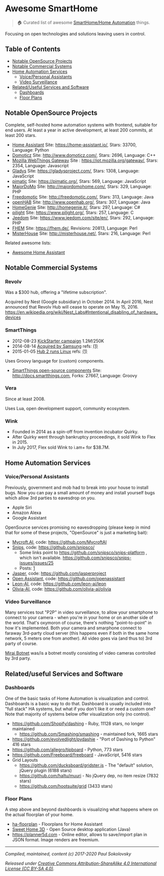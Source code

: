 # Awesome SmartHome

> :house: Curated list of awesome
[SmartHome/Home Automation](https://en.wikipedia.org/wiki/Home_automation)
things.

Focusing on open technologies and solutions leaving users in control.

## Table of Contents

- [Notable OpenSource Projects](#notable-opensource-projects)
- [Notable Commercial Systems](#notable-commercial-systems)
- [Home Automation Services](#home-automation-services)
  - [Voice/Personal Assistants](#voice-personal-assistants)
  - [Video Surveillance](#video-surveillance)
- [Related/Useful Services and Software](#related-useful-services-and-software)
  - [Dashboards](#dashboards)
  - [Floor Plans](#floor-plans)

## Notable OpenSource Projects

Complete, self-hosted home automation systems with frontend, suitable for
end users. At least a year in active development, at least 200 commits,
at least 200 stars.

* [Home Assistant](https://github.com/home-assistant/home-assistant) Site: https://home-assistant.io/, Stars: 33700, Language: Python
* [Domoticz](https://github.com/domoticz/domoticz) Site: http://www.domoticz.com/, Stars: 2696, Language: C++
* [Mozilla WebThings Gateway]() Site : https://iot.mozilla.org/gateway/, Stars: 2354, Language: Javascript
* [Gladys](https://github.com/GladysProject/Gladys) Site: https://gladysproject.com/, Stars: 1308, Language: JavaScript
* [pimatic](https://github.com/pimatic/pimatic) Site: https://pimatic.org/, Stars: 569, Language: JavaScript
* [MajorDoMo](https://github.com/sergejey/majordomo) Site: http://majordomohome.com/, Stars: 329, Language: PHP
* [Freedomotic](https://github.com/freedomotic/freedomotic) Site: http://freedomotic.com/, Stars: 313, Language: Java
* [openHAB](https://github.com/openhab) Site: http://www.openhab.org/, Stars: 307, Language: Java
* [HomeGenie](https://github.com/genielabs/HomeGenie/) Site: http://homegenie.it/, Stars: 297, Language: C#
* [pilight](https://github.com/pilight/pilight) Site: https://www.pilight.org/, Stars: 257, Language: C
* [Jeedom](https://github.com/jeedom/core) Site: https://www.jeedom.com/site/en/, Stars: 292, Language: PHP
* [FHEM](https://github.com/mhop/fhem-mirror) Site: https://fhem.de/, Revisions: 20813, Language: Perl
* [MisterHouse](https://github.com/hollie/misterhouse) Site: http://misterhouse.net/, Stars: 216, Language: Perl

Related awesome lists:

* [Awesome Home Assistant](https://github.com/frenck/awesome-home-assistant)

## Notable Commercial Systems

### Revolv

Was a $300 hub, offering a "lifetime subscription".

Acquired by Nest (Google subsidiary) in October 2014. In April 2016, Nest
announced that Revolv Hub will cease to operate on May 15, 2016.
https://en.wikipedia.org/wiki/Nest_Labs#Intentional_disabling_of_hardware_devices


### SmartThings

* 2012-08-23 [KickStarter campaign](https://www.kickstarter.com/projects/smartthings/smartthings-make-your-world-smarter)
  $1.2M/$250K
* 2014-08-14 [Acquired by Samsung](http://www.samsung.com/us/news/23607)
  refs: [(1)](http://linuxgizmos.com/samsung-smartthings-pickup-could-mean-new-role-for-tizen/)
* 2015-01-05 [Hub 2 runs Linux](http://blog.smartthings.com/news/smartthings-updates/new-hub-sensors-optional-services-integrations/)
  refs: [(1)](http://linuxgizmos.com/gen-2-smartthings-hub-migrates-to-linux/)

Uses Groovy language for (custom) components.

* [SmartThings open-source components](https://github.com/SmartThingsCommunity/SmartThingsPublic) Site: http://docs.smartthings.com, Forks: 27667, Language: Groovy


### Vera

Since at least 2008.

Uses Lua, open development support, community ecosystem.


### Wink

* Founded in 2014 as a spin-off from invention incubator Quirky.
* After Quirky went through bankruptcy proceedings, it sold Wink to Flex in 2015.
* In July 2017, Flex sold Wink to i.am+ for $38.7M.


## Home Automation Services

### Voice/Personal Assistants

Previously, government and mob had to break into your house to install bugs.
Now you can pay a small amount of money and install yourself bugs which allow
3rd parties to eavesdrop on you.

* Apple Siri
* Amazon Alexa
* Google Assistant

OpenSource services promising no eavesdropping (please keep in mind that for
some of these projects, "OpenSource" is just a marketing bait):

* [Mycroft.AI](https://mycroft.ai/), code: https://github.com/MycroftAI
* [Snips](https://www.snips.ai/), code: https://github.com/snipsco/
  * Some links point to https://github.com/snipsco/snips-platform , which isn't available.
    https://github.com/snipsco/snips-issues/issues/25
  * Posts: [1](https://medium.com/snips-ai/snips-air-a-private-by-design-open-source-decentralized-voice-assistant-a31e27fb799b)
* [Jasper](https://jasperproject.github.io/), code: https://github.com/jasperproject
* [Open Assistant](https://openassistant.org/), code: https://github.com/openassistant
* [Leon-AI](https://getleon.ai/), code: https://github.com/leon-ai/leon
* [Olivia-AI](https://olivia-ai.org/), code: https://github.com/olivia-ai/olivia

### Video Surveillance

Many services tout "P2P" in video surveillance, to allow your smartphone to
connect to your camera - when you're in your home or on another side of the
world. That's oxymoron of course, there's nothing "point-to-point" in how
it's implemented. Both your camera and smarphone connect to faraway 3rd-party
cloud server (this happens even if both in the same home network, 5 meters
one from another). All video goes via (and thus to) 3rd party of course.

[Mirai Botnet](https://en.wikipedia.org/wiki/Mirai_(malware)) was/is a botnet
mostly consisting of video cameras controlled by 3rd party.


## Related/useful Services and Software

### Dashboards

One of the basic tasks of Home Automation is visualization and control.
Dashboards is a basic way to do that. Dashboard is usually included into
"full stack" HA systems, but what if you don't like it or need a custom
one? Note that majority of systems below offer visualization only (no
control).

* https://github.com/Shopify/dashing - Ruby, 11128 stars, no longer maintained
  * https://github.com/Smashing/smashing - maintained fork, 1665 stars
* https://github.com/evolvedlight/pydashie - "Port of Dashing to Python" 416 stars
* https://github.com/allegro/tipboard - Python, 773 stars
* https://github.com/Freeboard/freeboard - JavaScript, 5416 stars
* Grid Layouts
  * https://github.com/ducksboard/gridster.js - The "default" solution, jQuery plugin (6188 stars)
  * https://github.com/haltu/muuri - No jQuery dep, no item resize (7832 stars)
  * https://github.com/hootsuite/grid (3433 stars)

### Floor Plans

A step above and beyond dashboards is visualizing what happens where on the
actual floorplan of your home.

* [ha-floorplan](https://github.com/pkozul/ha-floorplan) - Floorplans for Home Assistant
* [Sweet Home 3D](https://sourceforge.net/projects/sweethome3d/) - Open Source
  desktop application (Java)
* https://planner5d.com - Online editor, allows to save/import plan in JSON
  format. Image renders are freemium.


---
*Compiled, maintained, content (c) 2017-2020 Paul Sokolovsky*

*Released under
[Creative Commons Attribution-ShareAlike 4.0 International License (CC BY-SA 4.0)](https://creativecommons.org/licenses/by-sa/4.0/).*
